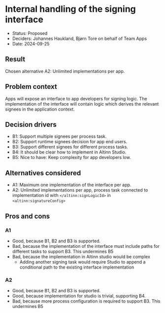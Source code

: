 # Internal handling of the signing interface

-   Status: Proposed
-   Deciders: Johannes Haukland, Bjørn Tore on behalf of Team Apps
-   Date: 2024-09-25

## Result

Chosen alternative A2: Unlimited implementations per app.

## Problem context

Apps will expose an interface to app developers for signing logic. The implementation of the interface will
contain logic which derives the relevant signees in the application context.

## Decision drivers

-   B1: Support multiple signees per process task.
-   B2: Support runtime signees decision for app end users.
-   B3: Support different signees for different process tasks.
-   B4: It should be clear how to implement in Altinn Studio.
-   B5: Nice to have: Keep complexity for app developers low.

## Alternatives considered

-   A1: Maximum one implementation of the interface per app.
-   A2: Unlimited implementations per app, process task connected to implementation id with `</altinn:signLogicId>` in `<altinn:signatureConfig>`

## Pros and cons

### A1

-   Good, because B1, B2 and B3 is supported.
-   Bad, because the implementation of the interface must include paths for different tasks to support B3. This undermines B5
-   Bad, because the implementation in Altinn studio would be complex
    -   Adding another signing task would require Studio to append a conditional path to the existing interface implementation

### A2

-   Good, because B1, B2 and B3 is supported.
-   Good, because implementation for studio is trivial, supporting B4.
-   Bad, because more process configuration is required to support B3. This undermines B5
